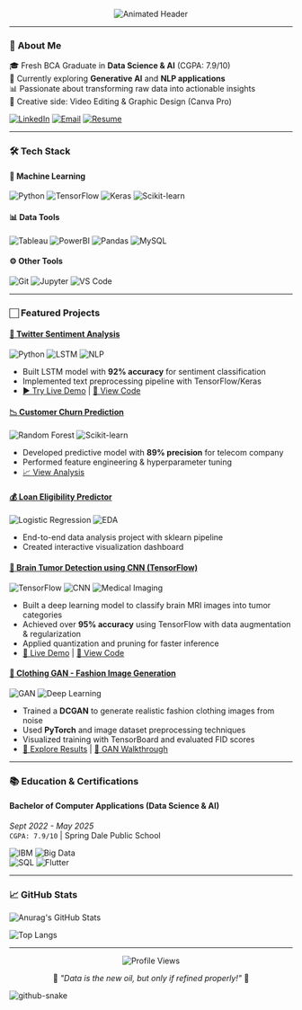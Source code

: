 <p align="center">
  <img src="https://readme-typing-svg.demolab.com?font=Fira+Code&size=28&duration=3000&pause=1000&color=22D3EE&center=true&vCenter=true&width=800&lines=Hi+👋+I'm+Anurag+Tripathi;Data+Science+Graduate+%7C+AI%2FML+Developer+%7C+Deep+Learning+Enthusiast" alt="Animated Header" />
</p>


---

### 🚀 **About Me**
🎓 Fresh BCA Graduate in **Data Science & AI** (CGPA: 7.9/10)  
🔭 Currently exploring **Generative AI** and **NLP applications**  
📊 Passionate about transforming raw data into actionable insights  
🎨 Creative side: Video Editing & Graphic Design (Canva Pro)  

[![LinkedIn](https://img.shields.io/badge/LinkedIn-Connect-%230A66C2?style=for-the-badge&logo=linkedin)](https://linkedin.com/in/anurag-tripathi-284934320)
[![Email](https://img.shields.io/badge/Email_Me-D14836?style=for-the-badge&logo=gmail&logoColor=white)](mailto:anuragyt4321@gmail.com)
[![Resume](https://img.shields.io/badge/📄_Download_Resume-4285F4?style=for-the-badge)](https://drive.google.com/your-resume-link)

---

### 🛠️ **Tech Stack**

#### 🤖 **Machine Learning**
![Python](https://img.shields.io/badge/Python-Expert-3776AB?logo=python&logoColor=white)
![TensorFlow](https://img.shields.io/badge/TensorFlow-FF6F00?logo=tensorflow&logoColor=white)
![Keras](https://img.shields.io/badge/Keras-D00000?logo=keras&logoColor=white)
![Scikit-learn](https://img.shields.io/badge/Scikit--learn-F7931E?logo=scikit-learn&logoColor=white)

#### 📊 **Data Tools**
![Tableau](https://img.shields.io/badge/Tableau-E97627?logo=tableau&logoColor=white)
![PowerBI](https://img.shields.io/badge/Power_BI-F2C811?logo=powerbi&logoColor=black)
![Pandas](https://img.shields.io/badge/Pandas-150458?logo=pandas&logoColor=white)
![MySQL](https://img.shields.io/badge/MySQL-4479A1?logo=mysql&logoColor=white)

#### ⚙️ **Other Tools**
![Git](https://img.shields.io/badge/Git-F05032?logo=git&logoColor=white)
![Jupyter](https://img.shields.io/badge/Jupyter-F37626?logo=jupyter&logoColor=white)
![VS Code](https://img.shields.io/badge/VS_Code-007ACC?logo=visual-studio-code&logoColor=white)

---

### 🏻 **Featured Projects**

#### [🧠 Twitter Sentiment Analysis](projects/sentiment-analysis)
![Python](https://img.shields.io/badge/-Python-3776AB?logo=python) ![LSTM](https://img.shields.io/badge/-LSTM-FF6F00) ![NLP](https://img.shields.io/badge/-NLP-4DC730)
- Built LSTM model with **92% accuracy** for sentiment classification
- Implemented text preprocessing pipeline with TensorFlow/Keras
- [▶️ Try Live Demo](https://colab.research.google.com/your-link) | [📂 View Code](projects/sentiment-analysis)

#### [📉 Customer Churn Prediction](projects/churn-prediction)
![Random Forest](https://img.shields.io/badge/-Random_Forest-017A4B) ![Scikit-learn](https://img.shields.io/badge/-Scikit_learn-F7931E)
- Developed predictive model with **89% precision** for telecom company
- Performed feature engineering & hyperparameter tuning
- [📈 View Analysis](projects/churn-prediction/analysis.ipynb)

#### [💰 Loan Eligibility Predictor](projects/loan-prediction)
![Logistic Regression](https://img.shields.io/badge/-Logistic_Regression-FF6F00) ![EDA](https://img.shields.io/badge/-EDA-2496ED)
- End-to-end data analysis project with sklearn pipeline
- Created interactive visualization dashboard

#### [🧠 Brain Tumor Detection using CNN (TensorFlow)](projects/brain-tumor-detection)
![TensorFlow](https://img.shields.io/badge/-TensorFlow-FF6F00) ![CNN](https://img.shields.io/badge/-CNN-FF1493) ![Medical Imaging](https://img.shields.io/badge/-Medical_Imaging-9400D3)
- Built a deep learning model to classify brain MRI images into tumor categories
- Achieved over **95% accuracy** using TensorFlow with data augmentation & regularization
- Applied quantization and pruning for faster inference
- [🧪 Live Demo](https://colab.research.google.com/your-demo-link) | [📂 View Code](projects/brain-tumor-detection)

#### [🧥 Clothing GAN - Fashion Image Generation](projects/clothing-gan)
![GAN](https://img.shields.io/badge/-GAN-8A2BE2) ![Deep Learning](https://img.shields.io/badge/-Deep_Learning-FF8C00)
- Trained a **DCGAN** to generate realistic fashion clothing images from noise
- Used **PyTorch** and image dataset preprocessing techniques
- Visualized training with TensorBoard and evaluated FID scores
- [🧵 Explore Results](projects/clothing-gan) | [🧠 GAN Walkthrough](projects/clothing-gan/notebook.ipynb)

---

### 📚 **Education & Certifications**

#### **Bachelor of Computer Applications** (Data Science & AI)  
*Sept 2022 - May 2025*  
`CGPA: 7.9/10` | Spring Dale Public School  

![IBM](https://img.shields.io/badge/IBM_Cognos-052FAD?logo=ibm) ![Big Data](https://img.shields.io/badge/IBM_Big_Data-FF6D4A)  
![SQL](https://img.shields.io/badge/SQL_Certified(Udemy)-003B57?logo=mysql) ![Flutter](https://img.shields.io/badge/Flutter-02569B?logo=flutter)

---

### 📈 **GitHub Stats**

![Anurag's GitHub Stats](https://github-readme-stats.vercel.app/api?username=Anutri03&show_icons=true&theme=radical)

![Top Langs](https://github-readme-stats.vercel.app/api/top-langs/?username=Anutri03&layout=compact&theme=vision-friendly-dark)

---

<div align="center">
  <img src="https://komarev.com/ghpvc/?username=Anutri03&color=blueviolet&style=flat-square" alt="Profile Views"/>
  <p>🌟 <em>"Data is the new oil, but only if refined properly!"</em> 🌟</p>
</div>

<picture>
  <source media="(prefers-color-scheme: dark)" srcset="https://raw.githubusercontent.com/tobiasmeyhoefer/tobiasmeyhoefer/output/github-snake-dark.svg" />
  <source media="(prefers-color-scheme: light)" srcset="https://raw.githubusercontent.com/tobiasmeyhoefer/tobiasmeyhoefer/output/github-snake.svg" />
  <img alt="github-snake" src="https://raw.githubusercontent.com/tobiasmeyhoefer/tobiasmeyhoefer/output/github-snake.svg" />
</picture>
